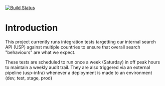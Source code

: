 [![Build Status](https://dev.azure.com/creditsafe/Identity_Resolution/_apis/build/status%2Fusp-integration-tests?branchName=develop&jobName=integrationTests)](https://dev.azure.com/creditsafe/Identity_Resolution/_build/latest?definitionId=5152&branchName=develop)

# Introduction

This project currently runs integration tests targetting our internal search API (USP) against multiple countries to ensure that overall search "behaviours" are what we expect.

These tests are scheduled to run once a week (Saturday) in off peak hours to maintain a weekly audit trail. They are also triggered via an external pipeline (usp-infra) whenever a deployment is made to an environment (dev, test, stage, prod)
